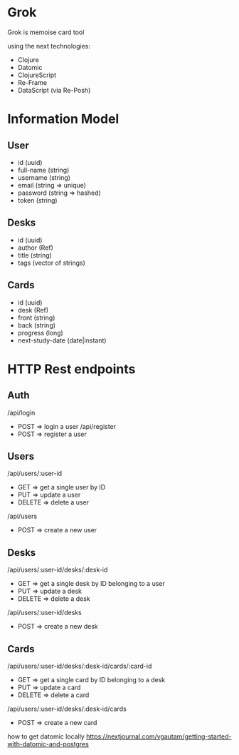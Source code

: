 # Grok

Grok is memoise card tool

using the next technologies:

- Clojure
- Datomic
- ClojureScript
- Re-Frame
- DataScript (via Re-Posh)

# Information Model

## User
- id        (uuid)
- full-name (string)
- username  (string)
- email     (string => unique)
- password  (string => hashed)
- token     (string)

## Desks
- id        (uuid)
- author    (Ref)
- title     (string)
- tags      (vector of strings)

## Cards
- id                (uuid)
- desk              (Ref)
- front             (string)
- back              (string)
- progress          (long)
- next-study-date   (date|instant)

# HTTP Rest endpoints

## Auth
/api/login
- POST => login a user
/api/register
- POST => register a user

## Users
/api/users/:user-id
- GET    => get a single user by ID
- PUT    => update a user
- DELETE => delete a user

/api/users
- POST   => create a new user

## Desks
/api/users/:user-id/desks/:desk-id
- GET    => get a single desk by ID belonging to a user
- PUT    => update a desk
- DELETE => delete a desk

/api/users/:user-id/desks
- POST   => create a new desk

## Cards
/api/users/:user-id/desks/:desk-id/cards/:card-id
- GET    => get a single card by ID belonging to a desk
- PUT    => update a card
- DELETE => delete a card

/api/users/:user-id/desks/:desk-id/cards
- POST   => create a new card

how to get datomic locally
https://nextjournal.com/vgautam/getting-started-with-datomic-and-postgres